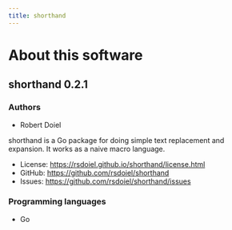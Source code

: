 ```yaml
---
title: shorthand
---
```


About this software
===================

shorthand 0.2.1
----------------

### Authors

- Robert Doiel

shorthand is a Go package for doing simple text replacement and expansion. It works as a naive macro language.


- License: https://rsdoiel.github.io/shorthand/license.html
- GitHub: https://github.com/rsdoiel/shorthand
- Issues: https://github.com/rsdoiel/shorthand/issues


### Programming languages

- Go



